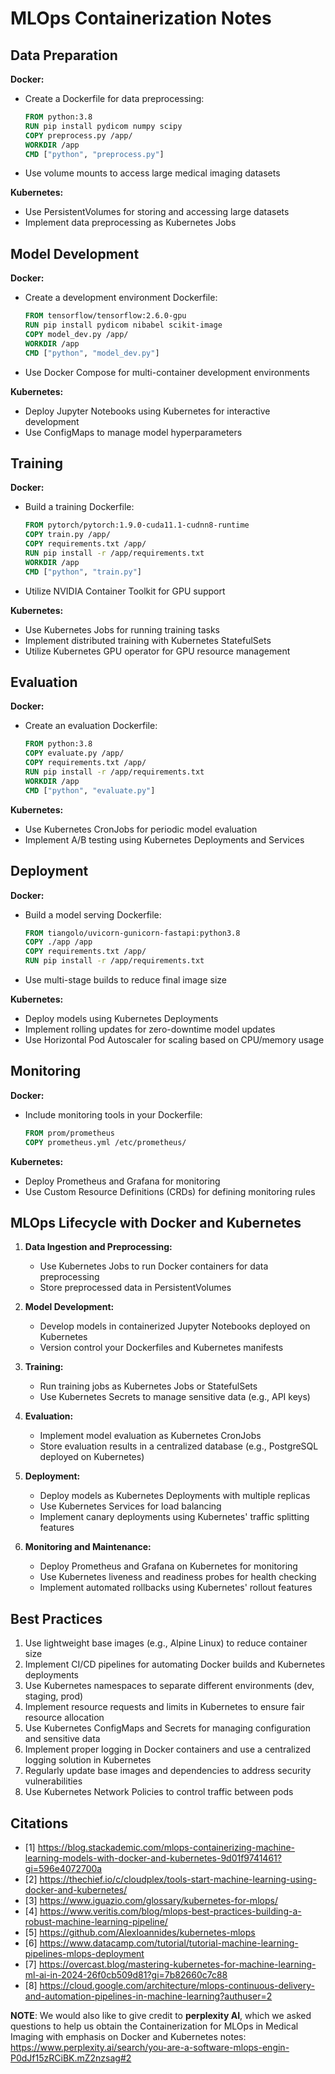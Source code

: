 # MLOps Containerization Notes

## Data Preparation

**Docker:**

- Create a Dockerfile for data preprocessing:

  ```dockerfile
  FROM python:3.8
  RUN pip install pydicom numpy scipy
  COPY preprocess.py /app/
  WORKDIR /app
  CMD ["python", "preprocess.py"]
  ```

- Use volume mounts to access large medical imaging datasets

**Kubernetes:**

- Use PersistentVolumes for storing and accessing large datasets
- Implement data preprocessing as Kubernetes Jobs

## Model Development

**Docker:**

- Create a development environment Dockerfile:

  ```dockerfile
  FROM tensorflow/tensorflow:2.6.0-gpu
  RUN pip install pydicom nibabel scikit-image
  COPY model_dev.py /app/
  WORKDIR /app
  CMD ["python", "model_dev.py"]
  ```

- Use Docker Compose for multi-container development environments

**Kubernetes:**

- Deploy Jupyter Notebooks using Kubernetes for interactive development
- Use ConfigMaps to manage model hyperparameters

## Training

**Docker:**

- Build a training Dockerfile:

  ```dockerfile
  FROM pytorch/pytorch:1.9.0-cuda11.1-cudnn8-runtime
  COPY train.py /app/
  COPY requirements.txt /app/
  RUN pip install -r /app/requirements.txt
  WORKDIR /app
  CMD ["python", "train.py"]
  ```

- Utilize NVIDIA Container Toolkit for GPU support

**Kubernetes:**

- Use Kubernetes Jobs for running training tasks
- Implement distributed training with Kubernetes StatefulSets
- Utilize Kubernetes GPU operator for GPU resource management

## Evaluation

**Docker:**

- Create an evaluation Dockerfile:

  ```dockerfile
  FROM python:3.8
  COPY evaluate.py /app/
  COPY requirements.txt /app/
  RUN pip install -r /app/requirements.txt
  WORKDIR /app
  CMD ["python", "evaluate.py"]
  ```

**Kubernetes:**

- Use Kubernetes CronJobs for periodic model evaluation
- Implement A/B testing using Kubernetes Deployments and Services

## Deployment

**Docker:**

- Build a model serving Dockerfile:

  ```dockerfile
  FROM tiangolo/uvicorn-gunicorn-fastapi:python3.8
  COPY ./app /app
  COPY requirements.txt /app/
  RUN pip install -r /app/requirements.txt
  ```

- Use multi-stage builds to reduce final image size

**Kubernetes:**

- Deploy models using Kubernetes Deployments
- Implement rolling updates for zero-downtime model updates
- Use Horizontal Pod Autoscaler for scaling based on CPU/memory usage

## Monitoring

**Docker:**

- Include monitoring tools in your Dockerfile:

  ```dockerfile
  FROM prom/prometheus
  COPY prometheus.yml /etc/prometheus/
  ```

**Kubernetes:**

- Deploy Prometheus and Grafana for monitoring
- Use Custom Resource Definitions (CRDs) for defining monitoring rules

## MLOps Lifecycle with Docker and Kubernetes

1. **Data Ingestion and Preprocessing:**

   - Use Kubernetes Jobs to run Docker containers for data preprocessing
   - Store preprocessed data in PersistentVolumes

2. **Model Development:**

   - Develop models in containerized Jupyter Notebooks deployed on Kubernetes
   - Version control your Dockerfiles and Kubernetes manifests

3. **Training:**

   - Run training jobs as Kubernetes Jobs or StatefulSets
   - Use Kubernetes Secrets to manage sensitive data (e.g., API keys)

4. **Evaluation:**

   - Implement model evaluation as Kubernetes CronJobs
   - Store evaluation results in a centralized database (e.g., PostgreSQL deployed on Kubernetes)

5. **Deployment:**

   - Deploy models as Kubernetes Deployments with multiple replicas
   - Use Kubernetes Services for load balancing
   - Implement canary deployments using Kubernetes' traffic splitting features

6. **Monitoring and Maintenance:**

   - Deploy Prometheus and Grafana on Kubernetes for monitoring
   - Use Kubernetes liveness and readiness probes for health checking
   - Implement automated rollbacks using Kubernetes' rollout features

## Best Practices

1. Use lightweight base images (e.g., Alpine Linux) to reduce container size
2. Implement CI/CD pipelines for automating Docker builds and Kubernetes deployments
3. Use Kubernetes namespaces to separate different environments (dev, staging, prod)
4. Implement resource requests and limits in Kubernetes to ensure fair resource allocation
5. Use Kubernetes ConfigMaps and Secrets for managing configuration and sensitive data
6. Implement proper logging in Docker containers and use a centralized logging solution in Kubernetes
7. Regularly update base images and dependencies to address security vulnerabilities
8. Use Kubernetes Network Policies to control traffic between pods

## Citations

- [1] https://blog.stackademic.com/mlops-containerizing-machine-learning-models-with-docker-and-kubernetes-9d01f9741461?gi=596e4072700a
- [2] https://thechief.io/c/cloudplex/tools-start-machine-learning-using-docker-and-kubernetes/
- [3] https://www.iguazio.com/glossary/kubernetes-for-mlops/
- [4] https://www.veritis.com/blog/mlops-best-practices-building-a-robust-machine-learning-pipeline/
- [5] https://github.com/AlexIoannides/kubernetes-mlops
- [6] https://www.datacamp.com/tutorial/tutorial-machine-learning-pipelines-mlops-deployment
- [7] https://overcast.blog/mastering-kubernetes-for-machine-learning-ml-ai-in-2024-26f0cb509d81?gi=7b82660c7c88
- [8] https://cloud.google.com/architecture/mlops-continuous-delivery-and-automation-pipelines-in-machine-learning?authuser=2

**NOTE**: We would also like to give credit to **perplexity AI**, which we asked questions to help us obtain the Containerization for MLOps in Medical Imaging with emphasis on Docker and Kubernetes notes: https://www.perplexity.ai/search/you-are-a-software-mlops-engin-P0dJf15zRCiBK.mZ2nzsag#2
